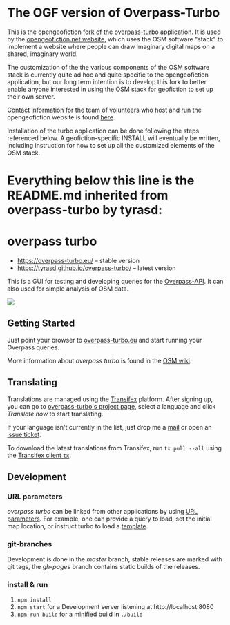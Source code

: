 # The OGF version of Overpass-Turbo

This is the opengeofiction fork of the [overpass-turbo](https://github.com/tyrasd/overpass-turbo) application.
It is used by the [opengeofiction.net website](https://opengeofiction.net/about), which uses the OSM software "stack" 
to implement a website where people can draw imaginary digital maps on a shared, imaginary world.

The customization of the the various components of the OSM software stack is currently quite ad hoc and quite
specific to the opengeofiction application, but our long term intention is to develop this fork to better enable
anyone interested in using the OSM stack for geofiction to set up their own server.

Contact information for the team of volunteers who host and run the opengeofiction website is found [here](https://opengeofiction.net/contact).

Installation of the turbo application can be done following the steps referenced below. A geofiction-specific INSTALL will eventually 
be written, including instruction for how to set up all the customized elements of the OSM stack.

# Everything below this line is the README.md inherited from overpass-turbo by tyrasd:
# overpass turbo

- https://overpass-turbo.eu/ – stable version
- https://tyrasd.github.io/overpass-turbo/ – latest version

This is a GUI for testing and developing queries for the [Overpass-API](http://www.overpass-api.de/). It can also used for simple analysis of OSM data.

[![](http://wiki.openstreetmap.org/w/images/thumb/9/99/Overpass_turbo_showcase_1.png/600px-Overpass_turbo_showcase_1.png)](http://overpass-turbo.eu)

## Getting Started

Just point your browser to [overpass-turbo.eu](http://overpass-turbo.eu) and start running your Overpass queries.

More information about _overpass turbo_ is found in the [OSM wiki](http://wiki.openstreetmap.org/wiki/Overpass_turbo).

## Translating

Translations are managed using the [Transifex](https://www.transifex.com/projects/p/overpass-turbo) platform. After signing up, you can go to [overpass-turbo's project page](https://www.transifex.com/projects/p/overpass-turbo), select a language and click _Translate now_ to start translating.

If your language isn't currently in the list, just drop me a [mail](mailto:tyr.asd@gmail.com) or open an [issue ticket](https://github.com/tyrasd/overpass-turbo/issues/new).

To download the latest translations from Transifex, run `tx pull --all` using the [Transifex client `tx`](https://docs.transifex.com/client/introduction).

## Development

### URL parameters

_overpass turbo_ can be linked from other applications by using [URL parameters](http://wiki.openstreetmap.org/wiki/Overpass_turbo/Development#URL_Parameters).
For example, one can provide a query to load, set the initial map location, or instruct turbo to load a [template](http://wiki.openstreetmap.org/wiki/Overpass_turbo/Templates).

### git-branches

Development is done in the _master_ branch, stable releases are marked with git tags, the _gh-pages_ branch contains static builds of the releases.

### install & run

1. `npm install`
2. `npm start` for a Development server listening at http://localhost:8080
3. `npm run build` for a minified build in `./build`
